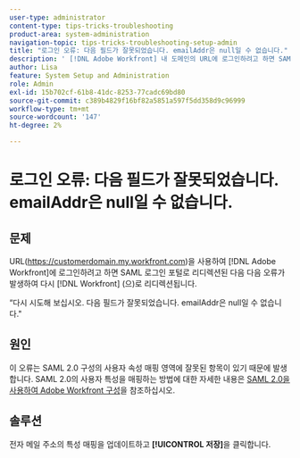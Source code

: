 ```yaml
---
user-type: administrator
content-type: tips-tricks-troubleshooting
product-area: system-administration
navigation-topic: tips-tricks-troubleshooting-setup-admin
title: "로그인 오류: 다음 필드가 잘못되었습니다. emailAddr은 null일 수 없습니다."
description: ' [!DNL Adobe Workfront] 내 도메인의 URL에 로그인하려고 하면 SAML 로그인 포털로 리디렉션된 다음  [!DNL Workfront] 로 다시 리디렉션됩니다. 이때 emailAddr 필드는 null일 수 없습니다.'
author: Lisa
feature: System Setup and Administration
role: Admin
exl-id: 15b702cf-61b8-41dc-8253-77cadc69bd80
source-git-commit: c389b4829f16bf82a5851a597f5dd358d9c96999
workflow-type: tm+mt
source-wordcount: '147'
ht-degree: 2%

---
```


# 로그인 오류: 다음 필드가 잘못되었습니다. emailAddr은 null일 수 없습니다.

## 문제

URL(https://customerdomain.my.workfront.com)을 사용하여 [!DNL Adobe Workfront]에 로그인하려고 하면 SAML 로그인 포털로 리디렉션된 다음 다음 오류가 발생하여 다시 [!DNL Workfront] (으)로 리디렉션됩니다.

“다시 시도해 보십시오. 다음 필드가 잘못되었습니다. emailAddr은 null일 수 없습니다.&quot;

## 원인

이 오류는 SAML 2.0 구성의 사용자 속성 매핑 영역에 잘못된 항목이 있기 때문에 발생합니다. SAML 2.0의 사용자 특성을 매핑하는 방법에 대한 자세한 내용은 [SAML 2.0을 사용하여 Adobe Workfront 구성](../../administration-and-setup/add-users/single-sign-on/configure-workfront-saml-2.md)을 참조하십시오.

## 솔루션

전자 메일 주소의 특성 매핑을 업데이트하고 **[!UICONTROL 저장]**&#x200B;을 클릭합니다.
